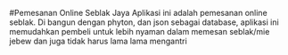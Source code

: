 #Pemesanan Online Seblak Jaya
Aplikasi ini adalah pemesanan online seblak. Di bangun dengan phyton, dan json sebagai database, aplikasi ini memudahkan pembeli untuk lebih nyaman dalam memesan seblak/mie jebew dan juga tidak harus lama lama mengantri
